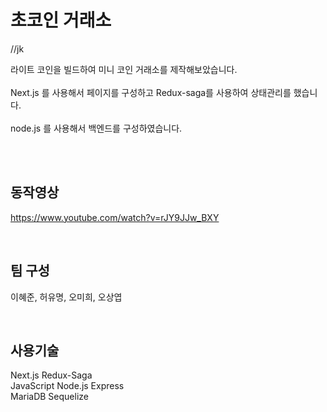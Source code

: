 # 초코인 거래소

//jk

라이트 코인을 빌드하여 미니 코인 거래소를 제작해보았습니다.<br><br>
Next.js 를 사용해서 페이지를 구성하고 Redux-saga를 사용하여 상태관리를 했습니다.<br><br>
node.js 를 사용해서 백엔드를 구성하였습니다.<br>

<br>
<br>


## 동작영상
https://www.youtube.com/watch?v=rJY9JJw_BXY

<br>

## 팀 구성 
이혜준, 허유명, 오미희, 오상엽 


<br>

## 사용기술 <br>
Next.js Redux-Saga <br>
JavaScript Node.js Express <br>
MariaDB Sequelize

<br>



